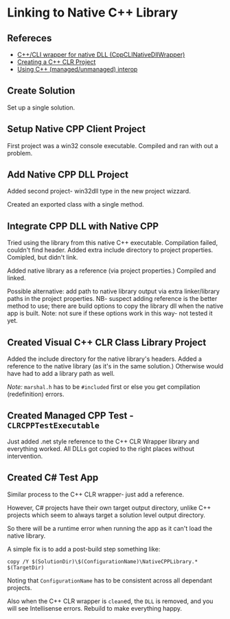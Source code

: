 # Linking to Native C++ Library

## Refereces
* [C++/CLI wrapper for native DLL (CppCLINativeDllWrapper)](http://code.msdn.microsoft.com/windowsdesktop/CppCLINativeDllWrapper-29c32acd)
* [Creating a C++ CLR Project](http://msdn.microsoft.com/en-us/library/ms235635.aspx)
* [Using C++ (managed/unmanaged) interop](http://msdn.microsoft.com/en-us/library/2x8kf7zx.aspx)

## Create Solution
Set up a single solution.

## Setup Native CPP Client Project
First project was a win32 console executable.
Compiled and ran with out a problem.

## Add Native CPP DLL Project
Added second project- win32dll type in the new project wizzard.

Created an exported class with a single method.

## Integrate CPP DLL with Native CPP 
Tried using the library from this native C++ executable.
Compilation failed, couldn't find header.
Added extra include directory to project properties.
Comipled, but didn't link.

Added native library as a reference (via project properties.)
Compiled and linked.

Possible alternative: add path to native library output via extra linker/library paths in the project properties.
NB- suspect adding reference is the better method to use; there are build options to copy the library dll when the native app is built.
Note: not sure if these options work in this way- not tested it yet.

## Created Visual C++ CLR Class Library Project
Added the include directory for the native library's headers.
Added a reference to the native library (as it's in the same solution.) Otherwise would have had to add a library path as well.

*Note:* `marshal.h` has to be `#included` first or else you get compilation (redefinition) errors.

## Created Managed CPP Test  - `CLRCPPTestExecutable`
Just added .net style reference to the C++ CLR Wrapper library and everything worked.
All DLLs got copied to the right places without intervention.

## Created C# Test App
Similar process to the C++ CLR wrapper- just add a reference.

However, C# projects have their own target output directory, unlike C++ projects which seem to always target a solution level output directory.

So there will be a runtime error when running the app as it can't load the native library.

A simple fix is to add a post-build step something like:

`copy /Y $(SolutionDir)\$(ConfigurationName)\NativeCPPLibrary.* $(TargetDir)`

Noting that `ConfigurationName` has to be consistent across all dependant projects.

Also when the C++ CLR wrapper is `clean`ed, the `DLL` is removed, and you will see Intellisense errors. Rebuild to make everything happy.

